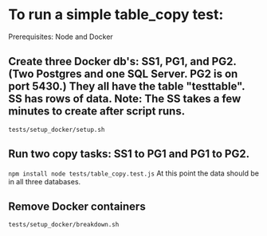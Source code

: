 # To run a simple table_copy test:

Prerequisites: Node and Docker

## Create three Docker db's: SS1, PG1, and PG2. (Two Postgres and one SQL Server. PG2 is on port 5430.) They all have the table "testtable". SS has rows of data. Note: The SS takes a few minutes to create after script runs.

`
tests/setup_docker/setup.sh
`

## Run two copy tasks: SS1 to PG1 and PG1 to PG2.

`
npm install
node tests/table_copy.test.js
`
At this point the data should be in all three databases.

## Remove Docker containers

`
tests/setup_docker/breakdown.sh
`